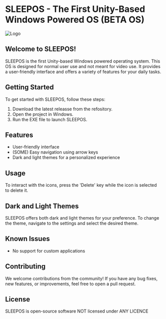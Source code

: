 # SLEEPOS - The First Unity-Based Windows Powered OS (BETA OS)

![Logo](https://github.com/NoSleepKid/SLEEPOS-In-beta-/assets/115043889/7afa5756-0ec8-4d08-b94e-3ae929d61653)

## Welcome to SLEEPOS!

SLEEPOS is the first Unity-based Windows powered operating system. This OS is designed for normal user use and not meant for video use. It provides a user-friendly interface and offers a variety of features for your daily tasks.

## Getting Started

To get started with SLEEPOS, follow these steps:

1. Download the latest releasse from the refository.
2. Open the project in Windows.
3. Run the EXE file to launch SLEEPOS.

## Features

- User-friendly interface
- (SOME) Easy navigation using arrow keys
- Dark and light themes for a personalized experience

## Usage
To interact with the icons, press the 'Delete' key while the icon is selected to delete it.

## Dark and Light Themes

SLEEPOS offers both dark and light themes for your preference. To change the theme, navigate to the settings and select the desired theme.

## Known Issues

- No support for custom applications

## Contributing

We welcome contributions from the community! If you have any bug fixes, new features, or improvements, feel free to open a pull request.

## License

SLEEPOS is open-source software NOT licensed under ANY LICENCE
